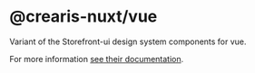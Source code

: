 # @crearis-nuxt/vue

Variant of the Storefront-ui design system components for vue.

For more information [see their documentation](https://docs.storefrontui.io/v2/).
